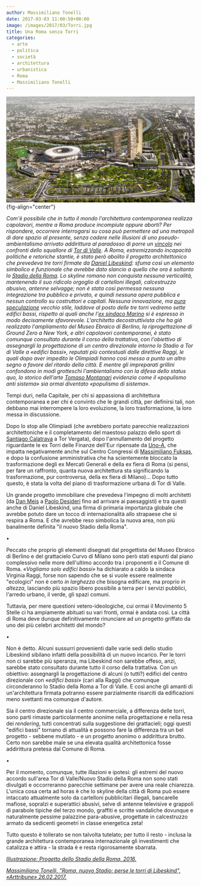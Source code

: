 ```yaml
---
author: Massimiliano Tonelli
date: 2017-03-03 11:00:50+00:00
image: /images/2017/03/Torri.jpg
title: Una Roma senza Torri
categories:
  - arte
  - politica
  - società
  - architettura
  - urbanistica
  - Roma
  - Massimiliano Tonelli
---
```


![](images/roma_torri.jpg){fig-align="center"}

*Com'è possibile che in tutto il mondo l'architettura contemporanea realizza capolavori, mentre a Roma produce incompiute oppure aborti? Per rispondere, occorrere interrogarsi su cosa può permettere ad una metropoli di dare spazio al presente, senza cadere nelle illusioni di uno pseudo-ambientalismo arrivato addirittura al paradosso di porre un [vincolo](http://www.romafaschifo.com/2017/02/linquietante-vincolo-sulle-tribune-di.html) nei confronti dello squallore di [Tor di Valle](http://www.laroma24.it/eventi/eventi-eventi/2017/02/tor-di-valle-in-corso-il-sopralluogo-aperto-alla-stampa-foto). A Roma, estremizzando incapacità politiche e retoriche stantie, è stato però abolito il progetto architettonico che prevedeva tre torri firmate da [Daniel Libeskind](https://it.m.wikipedia.org/wiki/Daniel_Libeskind): sfuma così un elemento simbolico e funzionale che avrebbe dato slancio a quello che ora è soltanto lo [Stadio della Roma](http://www.stadiodellaroma.com/it). Lo skyline romano non conquista nessuna verticalità, mantenendo il suo ridicolo orgoglio di cartelloni illegali, calcestruzzo abusivo, antenne selvagge; non è stata così permessa nessuna integrazione tra pubblico e privato, e quindi nessuna opera pubblica e nessun controllo su costruttori e capitali. Nessuna innovazione, ma [pura speculazione](http://www.romafaschifo.com/2017/02/stadio-della-roma-raggi-trasforma-un.html) vecchio stile, laddove al posto delle tre torri vedremo sette edifici bassi, rispetto ai quali anche l'[ex sindaco Marino](http://www.ilsole24ore.com/art/notizie/2017-02-26/stadio-roma-marino-non-ci-sta-raggi-ha-fatto-favore-costruttori--180511.shtml?uuid=AEL2W2d) si è espresso in modo decisamente sfavorevole. L'architetto decostruttivista che ha già realizzato l'ampliamento del Museo Ebraico di Berlino, la riprogettazione di Ground Zero a New York, e altri capolavori contemporanei, è stato comunque consultato durante il corso della trattativa, con l'obiettivo di assegnargli la progettazione di un centro direzionale intorno lo Stadio a Tor di Valle a «edifici bassi», reputati più contestuali dalle direttive Raggi, le quali dopo aver impedito le Olimpiadi hanno così messo a punto un altro segno a favore del ritardo della città. E mentre gli impreparati grillini confondono in modi grotteschi l'ambientalismo con la difesa dello status quo, lo storico dell'arte [Tomaso Montanari](http://notizie.tiscali.it/politica/articoli/intervista-montanari-stadio-roma/) evidenzia come il «populismo anti sistema» sia ormai diventato «populismo di sistema».*

Tempi duri, nella Capitale, per chi si appassiona di architettura contemporanea e per chi è convinto che le grandi città, per definirsi tali, non debbano mai interrompere la loro evoluzione, la loro trasformazione, la loro messa in discussione.

Dopo lo stop alle Olimpiadi (che avrebbero portato parecchie realizzazioni architettoniche e il completamento del maestoso palazzo dello sport di [Santiago Calatrava](https://it.wikipedia.org/wiki/Santiago_Calatrava) a Tor Vergata), dopo l'annullamento del progetto riguardante le ex Torri delle Finanze dell'Eur ripensate da [Uno-A](http://www.uno-a.it), che impatta negativamente anche sul Centro Congressi di [Massimiliano Fuksas](https://it.wikipedia.org/wiki/Massimiliano_Fuksas), e dopo la confusione amministrativa che ha scientemente bloccato la trasformazione degli ex Mercati Generali e della ex fiera di Roma (si pensi, per fare un raffronto, quanta nuova architettura sta significando la trasformazione, pur controversa, della ex fiera di Milano)... Dopo tutto questo, è stata la volta del piano di trasformazione urbana di Tor di Valle.

Un grande progetto immobiliare che prevedeva l'impegno di molti architetti (da [Dan Meis](https://it.wikipedia.org/wiki/Dan_Meis) a [Paolo Desideri](https://it.wikipedia.org/wiki/Paolo_Desideri) fino ad arrivare ai paesaggisti) e tra questi anche di Daniel Libeskind, una firma di primaria importanza globale che avrebbe potuto dare un tocco di internazionalità allo strapaese che si respira a Roma. E che avrebbe reso simbolica la nuova area, non più banalmente definita "il nuovo Stadio della Roma".

•

Peccato che proprio gli elementi disegnati dal progettista del Museo Ebraico di Berlino e del grattacielo Curvo di Milano sono però stati espunti dal piano complessivo nelle more dell'ultimo accordo tra i proponenti e il Comune di Roma. *«Vogliamo solo edifici bassi»* ha dichiarato a caldo la sindaca Virginia Raggi, forse non sapendo che se si vuole essere realmente "ecologici" non è certo *in larghezza* che bisogna edificare, ma proprio *in altezza*, lasciando più spazio libero possibile a terra per i servizi pubblici, l'arredo urbano, il verde, gli spazi comuni.

Tuttavia, per mere questioni vetero-ideologiche, cui ormai il Movimento 5 Stelle ci ha ampiamente abituati su vari fronti, ormai è andata così. La città di Roma deve dunque definitivamente rinunciare ad un progetto griffato da uno dei più celebri architetti del mondo?

•

Non è detto. Alcuni sussurri provenienti dalle varie sedi dello studio Libeskind sibilano infatti della possibilità di un nuovo incarico. Per le torri non ci sarebbe più speranza, ma Libeskind non sarebbe offeso, anzi, sarebbe stato consultato durante tutto il corso della trattativa. Con un obiettivo: assegnargli la progettazione di alcuni (o tutti?) edifici del centro direzionale con *«edifici bassi»* (cari alla Raggi) che comunque circonderanno lo Stadio della Roma a Tor di Valle. E così anche gli amanti di un'architettura firmata potranno essere parzialmente risarciti da edificazioni meno svettanti ma comunque d'autore.

Sia il centro direzionale sia il centro commerciale, a differenza delle torri, sono parti rimaste particolarmente anonime nella progettazione e nella resa dei *rendering*, tutti concentrati sulla suggestione dei grattacieli; oggi questi "edifici bassi" tornano di attualità e possono fare la differenza tra un bel progetto - sebbene mutilato - e un progetto anonimo o addirittura brutto. Certo non sarebbe male se una elevata qualità architettonica fosse addirittura pretesa dal Comune di Roma.

•

Per il momento, comunque, tutte illazioni e ipotesi: gli estremi del nuovo accordo sull'area Tor di Valle/Nuovo Stadio della Roma non sono stati divulgati e occorreranno parecchie settimane per avere una reale chiarezza. L'unica cosa certa ad horas è che lo skyline della città di Roma può essere intaccato attualmente solo da cartelloni pubblicitari illegali, bancarelle mafiose, sopralzi e superattici abusivi, selve di antenne televisive e grappoli di parabole tipiche del terzo mondo, graffiti e scritte vandaliche dovunque e naturalmente pessime palazzine para-abusive, progettate in calcestruzzo armato da sedicenti geometri in classe energetica zeta!

Tutto questo è tollerato se non talvolta tutelato; per tutto il resto - inclusa la grande architettura contemporanea internazionale gli investimenti che catalizza e attira - la strada è e resta rigorosamente sbarrata.

[*Illustrazione: Progetto dello Stadio della Roma, 2016.*](http://www.stadiodellaroma.com/it/gallery)

[*Massimiliano Tonelli, "Roma, nuovo Stadio: perse le torri di Libeskind", «Arttribune» 26.02.2017.*](http://www.artribune.com/progettazione/architettura/2017/02/roma-nuovo-stadio-perse-le-torri-di-libeskind-ma-larchitetto-potrebbe-progettare-altri-edifici/)
